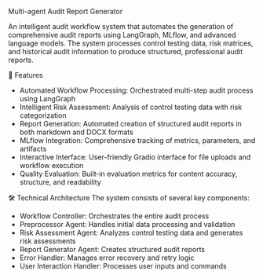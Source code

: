 Multi-agent Audit Report Generator

An intelligent audit workflow system that automates the generation of comprehensive audit reports using LangGraph, MLflow, and advanced language models. The system processes control testing data, risk matrices, and historical audit information to produce structured, professional audit reports.

🌟 Features

- Automated Workflow Processing: Orchestrated multi-step audit process using LangGraph
- Intelligent Risk Assessment: Analysis of control testing data with risk categorization
- Report Generation: Automated creation of structured audit reports in both markdown and DOCX formats
- MLflow Integration: Comprehensive tracking of metrics, parameters, and artifacts
- Interactive Interface: User-friendly Gradio interface for file uploads and workflow execution
- Quality Evaluation: Built-in evaluation metrics for content accuracy, structure, and readability

🛠 Technical Architecture
The system consists of several key components:

- Workflow Controller: Orchestrates the entire audit process
- Preprocessor Agent: Handles initial data processing and validation
- Risk Assessment Agent: Analyzes control testing data and generates risk assessments
- Report Generator Agent: Creates structured audit reports
- Error Handler: Manages error recovery and retry logic
- User Interaction Handler: Processes user inputs and commands
